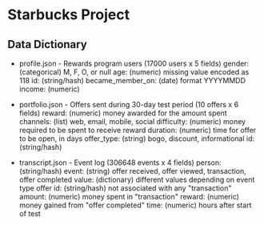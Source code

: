 # Starbucks Project



## Data Dictionary
* profile.json - Rewards program users (17000 users x 5 fields)
gender: (categorical) M, F, O, or null
age: (numeric) missing value encoded as 118
id: (string/hash)
became_member_on: (date) format YYYYMMDD
income: (numeric)

* portfolio.json - Offers sent during 30-day test period (10 offers x 6 fields)
reward: (numeric) money awarded for the amount spent
channels: (list) web, email, mobile, social
difficulty: (numeric) money required to be spent to receive reward
duration: (numeric) time for offer to be open, in days
offer_type: (string) bogo, discount, informational
id: (string/hash)

* transcript.json - Event log (306648 events x 4 fields)
person: (string/hash)
event: (string) offer received, offer viewed, transaction, offer completed
value: (dictionary) different values depending on event type
offer id: (string/hash) not associated with any "transaction"
amount: (numeric) money spent in "transaction"
reward: (numeric) money gained from "offer completed"
time: (numeric) hours after start of test
